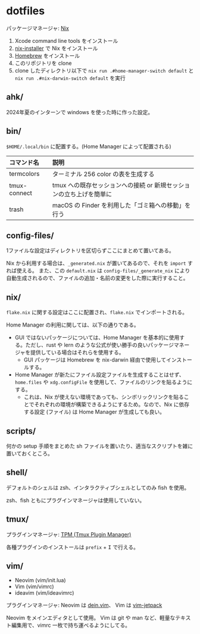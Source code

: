 # dotfiles

パッケージマネージャ: [Nix](https://nixos.org/)

1. Xcode command line tools をインストール
2. [nix-installer](https://github.com/DeterminateSystems/nix-installer) で Nix をインストール
3. [Homebrew](https://brew.sh/) をインストール
4. このリポジトリを clone
5. clone したディレクトリ以下で `nix run .#home-manager-switch default` と `nix run .#nix-darwin-switch default` を実行

## ahk/

2024年夏のインターンで windows を使った時に作った設定。

## bin/

`$HOME/.local/bin` に配置する。(Home Manager によって配置される)

| コマンド名   | 説明                                                                |
| :----------- | :------------------------------------------------------------------ |
| termcolors   | ターミナル 256 color の表を生成する                                 |
| tmux-connect | tmux への既存セッションへの接続 or 新規セッションの立ち上げを簡単に |
| trash        | macOS の Finder を利用した「ゴミ箱への移動」を行う                  |

## config-files/

1ファイルな設定はディレクトリを区切らずここにまとめて置いてある。

Nix から利用する場合は、`_generated.nix` が置いてあるので、それを `import` すれば使える。
また、この `default.nix` は `config-files/_generate_nix` により自動生成されるので、ファイルの追加・名前の変更をした際に実行すること。

## nix/

`flake.nix` に関する設定はここに配置され、`flake.nix` でインポートされる。

Home Manager の利用に関しては、以下の通りである。

- GUI ではないパッケージについては、Home Manager を基本的に使用する。ただし、rust や lern のような公式が使い勝手の良いパッケージマネージャを提供している場合はそれらを使用する。
  - GUI パッケージは Homebrew を nix-darwin 経由で使用してインストールする。
- Home Manager が新たにファイル設定ファイルを生成することはせず、`home.files` や `xdg.configFile` を使用して、ファイルのリンクを貼るようにする。
  - これは、Nix が使えない環境であっても、シンボリックリンクを貼ることでそれぞれの環境が構築できるようにするため。なので、Nix に依存する設定 (ファイル) は Home Manager が生成しても良い。

## scripts/

何かの setup 手順をまとめた sh ファイルを置いたり、適当なスクリプトを雑に置いておくところ。

## shell/

デフォルトのシェルは zsh、インタラクティブシェルとしてのみ fish を使用。

zsh、fish ともにプラグインマネージャは使用していない。

## tmux/

プラグインマネージャ: [TPM (Tmux Plugin Manager)](https://github.com/tmux-plugins/tpm)

各種プラグインのインストールは `prefix` + <kbd>I</kbd> で行える。

## vim/

- Neovim (vim/init.lua)
- Vim (vim/vimrc)
- ideavim (vim/ideavimrc)

プラグインマネージャ: Neovim は [dein.vim](https://github.com/Shougo/dein.vim)、 Vim は [vim-jetpack](https://github.com/tani/vim-jetpack)

Neovim をメインエディタとして使用。
Vim は git や man など、軽量なテキスト編集用で、vimrc 一枚で持ち運べるようにしてる。
